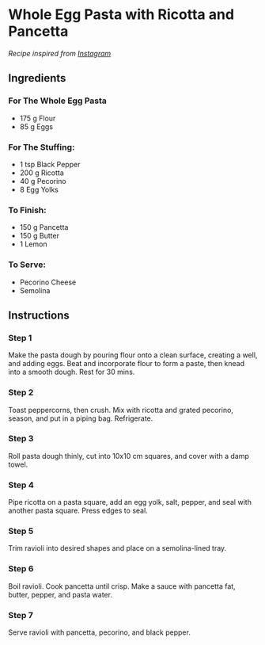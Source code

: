 # Whole Egg Pasta with Ricotta and Pancetta

*Recipe inspired from [Instagram](https://www.instagram.com/p/Cr5VokIudLx/)*

## Ingredients

### For The Whole Egg Pasta
- 175 g Flour
- 85 g Eggs

### For The Stuffing:
- 1 tsp Black Pepper
- 200 g Ricotta
- 40 g Pecorino
- 8 Egg Yolks

### To Finish:
- 150 g Pancetta
- 150 g Butter
- 1 Lemon

### To Serve:
- Pecorino Cheese
- Semolina

## Instructions

### Step 1
Make the pasta dough by pouring flour onto a clean surface, creating a well, and adding eggs. Beat and incorporate flour to form a paste, then knead into a smooth dough. Rest for 30 mins.

### Step 2
Toast peppercorns, then crush. Mix with ricotta and grated pecorino, season, and put in a piping bag. Refrigerate.

### Step 3
Roll pasta dough thinly, cut into 10x10 cm squares, and cover with a damp towel.

### Step 4
Pipe ricotta on a pasta square, add an egg yolk, salt, pepper, and seal with another pasta square. Press edges to seal.

### Step 5
Trim ravioli into desired shapes and place on a semolina-lined tray.

### Step 6
Boil ravioli. Cook pancetta until crisp. Make a sauce with pancetta fat, butter, pepper, and pasta water.

### Step 7
Serve ravioli with pancetta, pecorino, and black pepper.
